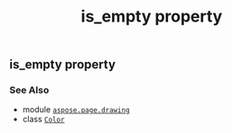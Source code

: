 ﻿---
title: is_empty property
second_title: Aspose.Page for Python via .NET API References
description: 
type: docs
weight: 710
url: /python-net/aspose.page.drawing/color/is_empty/
is_root: false
---

## is_empty property


### See Also
* module [`aspose.page.drawing`](../../)
* class [`Color`](/page/python-net/aspose.page.drawing/color)
